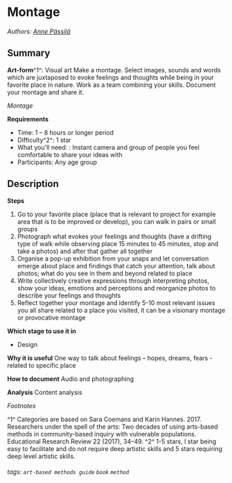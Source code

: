# Montage
*Authors: [Anne Pässilä](https://www.linkedin.com/in/annepassila/)*

Summary
---
**Art-form**^1^: Visual art
Make a montage. Select images, sounds and words which are juxtaposed to evoke feelings and thoughts while being in your favorite place in nature. Work as a team combining your skills. Document your montage and share it.   


*Montage*

**Requirements**
* Time: 1 – 8 hours or longer period
* Difficulty^2^: 1 star
* What you'll need: : Instant camera and group of people you feel comfortable to share your ideas with
* Participants: Any age group 

Description
---

**Steps**
1. Go to your favorite place (place that is relevant to project for example area that is to be improved or develop), you can walk in pairs or small groups 
2. Photograph what evokes your feelings and thoughts  (have a drifting type of walk while observing place 15 minutes to 45 minutes, stop and take a photos) and after that gather all together
3. Organise a pop-up exhibition from your snaps and let  conversation  emerge about place and findings that catch your attention, talk about photos; what do you see in them and beyond related to place
4. Write collectively creative expressions through interpreting photos, show your ideas, emotions and perceptions and reorganize photos to describe your feelings and thoughts
5. Reflect together your montage and identify 5-10 most relevant issues you all share related to a place you visited, it can be a visionary montage or provocative montage


**Which stage to use it in**
* Design

**Why it is useful**
One way to talk about feelings – hopes, dreams, fears - related to specific place

**How to document**
Audio and photographing

**Analysis**
Content analysis

*Footnotes*

^1^ Categories are  based on Sara Coemans and Karin Hannes. 2017. Researchers under the spell of the arts: Two decades of using arts-based methods in community-based inquiry with vulnerable populations. Educational Research Review 22 (2017), 34–49.
^2^ 1-5 stars, I star being easy to facilitate and do not require deep artistic skills and 5 stars requiring deep level artistic skills.

###### tags: `art-based methods guide` `book` `method`